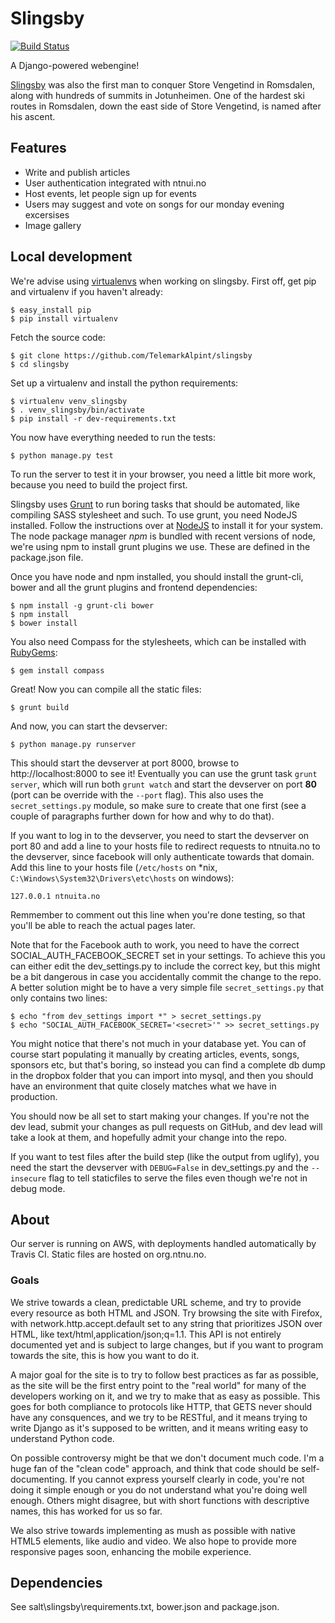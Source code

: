 Slingsby
========

[![Build Status](https://travis-ci.org/TelemarkAlpint/slingsby.png?branch=master)](https://travis-ci.org/TelemarkAlpint/slingsby)

A Django-powered webengine!

[Slingsby](http://en.wikipedia.org/wiki/William_Slingsby) was also the first man to conquer Store Vengetind in Romsdalen, along with hundreds of summits
in Jotunheimen. One of the hardest ski routes in Romsdalen, down the east side of Store Vengetind, is
named after his ascent.

Features
--------

* Write and publish articles
* User authentication integrated with ntnui.no
* Host events, let people sign up for events
* Users may suggest and vote on songs for our monday evening excersises
* Image gallery

Local development
-----------------

We're advise using [virtualenvs](http://virtualenv.readthedocs.org/en/latest/virtualenv.html) when
working on slingsby. First off, get pip and virtualenv if you haven't already:

    $ easy_install pip
    $ pip install virtualenv

Fetch the source code:

    $ git clone https://github.com/TelemarkAlpint/slingsby
    $ cd slingsby

Set up a virtualenv and install the python requirements:

    $ virtualenv venv_slingsby
    $ . venv_slingsby/bin/activate
    $ pip install -r dev-requirements.txt

You now have everything needed to run the tests:

    $ python manage.py test

To run the server to test it in your browser, you need a little bit more work, because you need to
build the project first.

Slingsby uses [Grunt](http://gruntjs.com/) to run boring tasks that should be automated, like compiling SASS stylesheet and such.
To use grunt, you need NodeJS installed. Follow the instructions over at [NodeJS](http://nodejs.org/) to install it for your system.
The node package manager *npm* is bundled with recent versions of node, we're using npm to install grunt plugins we use. These are
defined in the package.json file.

Once you have node and npm installed, you should install the grunt-cli, bower and all the grunt plugins and frontend dependencies:

    $ npm install -g grunt-cli bower
    $ npm install
    $ bower install

You also need Compass for the stylesheets, which can be installed with [RubyGems](https://rubygems.org/):

    $ gem install compass

Great! Now you can compile all the static files:

    $ grunt build

And now, you can start the devserver:

    $ python manage.py runserver

This should start the devserver at port 8000, browse to http://localhost:8000 to see it! Eventually you can use the grunt
task `grunt server`, which will run both `grunt watch` and start the devserver on port **80** (port can be override with
the `--port` flag). This also uses the `secret_settings.py` module, so make sure to create that one first (see a couple of
paragraphs further down for how and why to do that).

If you want to log in to the devserver, you need to start the devserver on port 80 and add a line to your hosts file to redirect 
requests to ntnuita.no to the devserver, since facebook will only authenticate towards that domain. Add this line to 
your hosts file (`/etc/hosts` on *nix, `C:\Windows\System32\Drivers\etc\hosts` on windows):

    127.0.0.1 ntnuita.no

Remmember to comment out this line when you're done testing, so that you'll be able to reach the actual pages later.

Note that for the Facebook auth to work, you need to have the correct SOCIAL_AUTH_FACEBOOK_SECRET set in your settings.
To achieve this you can either edit the dev_settings.py to include the correct key, but this might be a bit dangerous in
case you accidentally commit the change to the repo. A better solution might be to have a very simple file `secret_settings.py`
that only contains two lines:

    $ echo "from dev_settings import *" > secret_settings.py
    $ echo "SOCIAL_AUTH_FACEBOOK_SECRET='<secret>'" >> secret_settings.py

You might notice that there's not much in your database yet. You can of course start populating it manually by
creating articles, events, songs, sponsors etc, but that's boring, so instead you can find a complete db dump in the dropbox folder
that you can import into mysql, and then you should have an environment that quite closely matches what we have in production.

You should now be all set to start making your changes. If you're not the dev lead, submit your changes as pull requests on GitHub, and dev
lead will take a look at them, and hopefully admit your change into the repo.

If you want to test files after the build step (like the output from uglify), you need the start the devserver with `DEBUG=False` in
dev_settings.py and the `--insecure` flag to tell staticfiles to serve the files even though we're not in debug mode.

About
-----

Our server is running on AWS, with deployments handled automatically by Travis CI. Static files are hosted on org.ntnu.no.

### Goals

We strive towards a clean, predictable URL scheme, and try to provide every resource as both HTML and JSON. Try browsing the site with Firefox,
with network.http.accept.default set to any string that prioritizes JSON over HTML, like text/html,application/json;q=1.1. This API is not entirely
documented yet and is subject to large changes, but if you want to program towards the site, this is how you want to do it.

A major goal for the site is to try to follow best practices as far as possible, as the site will be the first entry point to the "real world"
for many of the developers working on it, and we try to make that as easy as possible. This goes for both compliance to protocols like HTTP,
that GETS never should have any consquences, and we try to be RESTful, and it means trying to write Django as it's supposed to be written,
and it means writing easy to understand Python code.

On possible controversy might be that we don't document much code. I'm a huge fan of the "clean code" approach, and think that code should be
self-documenting. If you cannot express yourself clearly in code, you're not doing it simple enough or you do not understand what you're doing well
enough. Others might disagree, but with short functions with descriptive names, this has worked for us so far.

We also strive towards implementing as mush as possible with native HTML5 elements, like audio and video. We also hope to provide more responsive
pages soon, enhancing the mobile experience.

Dependencies
------------

See salt\slingsby\requirements.txt, bower.json and package.json.
